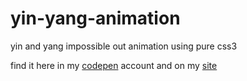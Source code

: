 # yin-yang-animation
yin and yang impossible out animation using pure css3

find it here in my [codepen](https://codepen.io/bhargavkadali39/pen/mdBVyMX) account and on my [site](https://yin-yang-animation-full-ver.vercel.app/)
